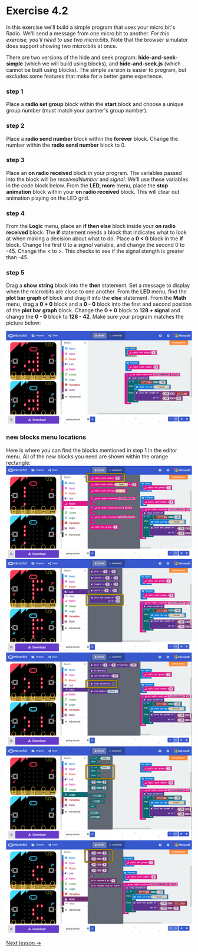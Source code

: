 # Exercise 4.2
In this exercise we'll build a simple program that uses your micro:bit's Radio. We'll send a message from one micro:bit to another. *For this exercise, you'll need to use two micro:bits.* Note that the browser simulator does support showing two micro:bits at once.

There are two versions of the hide and seek program: **hide-and-seek-simple** (which we will build using blocks), and **hide-and-seek.js** (which cannot be built using blocks). The simple version is easier to program, but excludes some features that make for a better game experience. 

### step 1
Place a **radio set group** block within the **start** block and choose a unique group number (must match your partner's group number).

### step 2
Place a **radio send number** block within the **forever** block. Change the number within the **radio send number** block to 0.

### step 3
Place an **on radio received** block in your program. The variables passed into the block will be *receivedNumber* and *signal*. We'll use these variables in the code block below. From the **LED, more** menu, place the **stop animation** block within your **on radio received** block. This will clear out animation playing on the LED grid.

### step 4
From the **Logic** menu, place an **if then else** block inside your **on radio received** block. The **if** statement needs a block that indicates what to look at when making a decision about what to do. Place a **0 < 0** block in the **if** block. Change the first 0 to a *signal* variable, and change the second 0 to -45. Change the < to >. This checks to see if the signal stength is greater than -45.

### step 5
Drag a **show string** block into the **then** statement. Set a message to display when the micro:bits are close to one another. From the **LED** menu, find the **plot bar graph of** block and drag it into the **else** statement. From the **Math** menu, drag a **0 + 0** block and a **0 - 0** block into the first and second position of the **plot bar graph** block. Change the **0 + 0** block to **128 + signal** and change the **0 - 0** block to **128 - 42**. Make sure your program matches the picture below:

![alt text](hide-and-seek-simple-blockly.png "exercise 4.2 blockly")

### new blocks menu locations
Here is where you can find the blocks mentioned in step 1 in the editor menu. All of the new blocks you need are shown within the orange rectangle:
![alt text](new-blocks-menu-locations-1.png "exercise 4.2 blockly menu locations 1")
![alt text](new-blocks-menu-locations-2.png "exercise 4.2 blockly menu locations 2")
![alt text](new-blocks-menu-locations-3.png "exercise 4.2 blockly menu locations 3")
![alt text](new-blocks-menu-locations-4.png "exercise 4.2 blockly menu locations 4")
![alt text](new-blocks-menu-locations-5.png "exercise 4.2 blockly menu locations 5")

[Next lesson ->](../../lesson-5)

